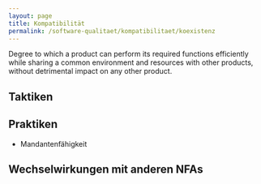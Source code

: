 ```yaml
---
layout: page
title: Kompatibilität
permalink: /software-qualitaet/kompatibilitaet/koexistenz
---
```


Degree to which a product can perform its required functions efficiently while sharing a common environment and resources with other products, without detrimental impact on any other product.

## Taktiken


## Praktiken

* Mandantenfähigkeit


## Wechselwirkungen mit anderen NFAs
